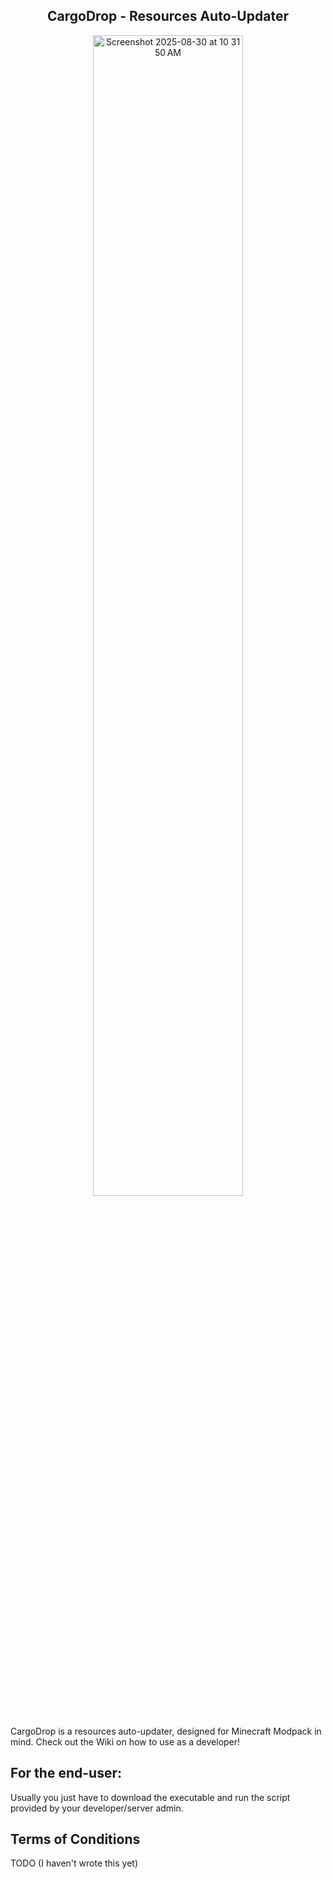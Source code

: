 <h2 align="center">CargoDrop - Resources Auto-Updater</h2>
<p align="center" width="100%">
<img width="69%" alt="Screenshot 2025-08-30 at 10 31 50 AM" src="https://github.com/user-attachments/assets/6bb30769-67db-4f6b-949e-c4d158dd6a1a" />
</p>

CargoDrop is a resources auto-updater, designed for Minecraft Modpack in mind. Check out the Wiki on how to use as a developer!

## For the end-user:
Usually you just have to download the executable and run the script provided by your developer/server admin.

## Terms of Conditions
TODO (I haven't wrote this yet)
